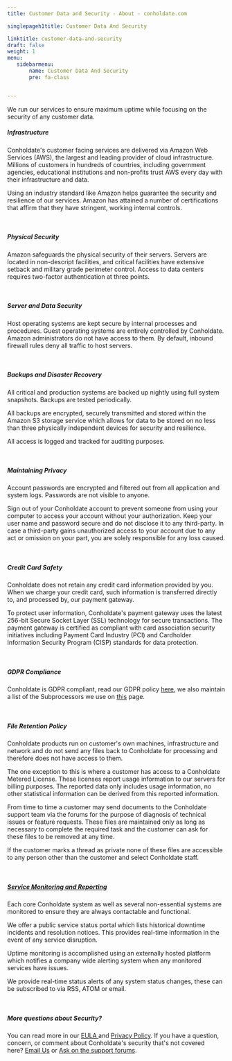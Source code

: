 ```yaml
---
title: Customer Data and Security - About - conholdate.com

singlepageh1title: Customer Data And Security

linktitle: customer-data-and-security
draft: false
weight: 1
menu:
   sidebarmenu: 
       name: Customer Data And Security
       pre: fa-class


---
```



<div class="box1">
<div class="box1 row">
<div class="col-md-12">
<p>We run our services to ensure maximum uptime while focusing on the security of any customer data.</p>
</div>
</div>
<div class="box1 row">
<div class="col-md-12">
<h5>Infrastructure</h5>
<p>Conholdate's customer facing services are delivered via Amazon Web Services (AWS), the largest and leading provider of cloud infrastructure. Millions of customers in hundreds of countries, including government agencies, educational institutions and non-profits trust AWS every day with their infrastructure and data.</p>
<p>Using an industry standard like Amazon helps guarantee the security and resilience of our services. Amazon has attained a number of certifications that affirm that they have stringent, working internal controls.</p>
<div class="clearfix"> </div>
<h5>Physical Security</h5>
<p>Amazon safeguards the physical security of their servers. Servers are located in non-descript facilities, and critical facilities have extensive setback and military grade perimeter control. Access to data centers requires two-factor authentication at three points.</p>
<div class="clearfix"> </div>
<h5>Server and Data Security</h5>
<p>Host operating systems are kept secure by internal processes and procedures. Guest operating systems are entirely controlled by Conholdate. Amazon administrators do not have access to them. By default, inbound firewall rules deny all traffic to host servers.</p>
<div class="clearfix"> </div>
<h5>Backups and Disaster Recovery</h5>
<p>All critical and production systems are backed up nightly using full system snapshots. Backups are tested periodically.</p>
<p>All backups are encrypted, securely transmitted and stored within the Amazon S3 storage service which allows for data to be stored on no less than three physically independent devices for security and resilience.</p>
<p>All access is logged and tracked for auditing purposes.</p>
<div class="clearfix"> </div>
<h5>Maintaining Privacy</h5>
<p>Account passwords are encrypted and filtered out from all application and system logs. Passwords are not visible to anyone.</p>
<p>Sign out of your Conholdate account to prevent someone from using your computer to access your account without your authorization. Keep your user name and password secure and do not disclose it to any third-party. In case a third-party gains unauthorized access to your account due to any act or omission on your part, you are solely responsible for any loss caused.</p>
<div class="clearfix"> </div>
<h5>Credit Card Safety</h5>
<p>Conholdate does not retain any credit card information provided by you. When we charge your credit card, such information is transferred directly to, and processed by, our payment gateway.</p>
<p>To protect user information, Conholdate's payment gateway uses the latest 256-bit Secure Socket Layer (SSL) technology for secure transactions. The payment gateway is certified as compliant with card association security initiatives including Payment Card Industry (PCI) and Cardholder Information Security Program (CISP) standards for data protection.</p>
<div class="clearfix"> </div>
<h5>GDPR Compliance</h5>
<p>Conholdate is GDPR compliant, read our GDPR policy <a href="/legal/gdpr" target="_blank" rel="alternate noopener noreferrer">here</a>, we also maintain a list of the Subprocessors we use on <a href="/legal/gdpr" target="_blank" rel="alternate noopener noreferrer">this</a> page.</p>
<div class="clearfix"> </div>
<h5>File Retention Policy</h5>
<p>Conholdate products run on customer's own machines, infrastructure and network and do not send any files back to Conholdate for processing and therefore does not have access to them.</p>
<p>The one exception to this is where a customer has access to a Conholdate Metered License. These licenses report usage information to our servers for billing purposes. The reported data only includes usage information, no other statistical information can be derived from this reported information.</p>
<p>From time to time a customer may send documents to the Conholdate support team via the forums for the purpose of diagnosis of technical issues or feature requests. These files are maintained only as long as necessary to complete the required task and the customer can ask for these files to be removed at any time.</p>
<p>If the customer marks a thread as private none of these files are accessible to any person other than the customer and select Conholdate staff. </p>
<div class="clearfix"> </div>
<h5><a href="https://status.conholdate.com/" target="_blank" rel="noopener noreferrer">Service Monitoring and Reporting</a></h5>
<p>Each core Conholdate system as well as several non-essential systems are monitored to ensure they are always contactable and functional.</p>
<p>We offer a public service status portal which lists historical downtime incidents and resolution notices. This provides real-time information in the event of any service disruption.</p>
<p>Uptime monitoring is accomplished using an externally hosted platform which notifies a company wide alerting system when any monitored services have issues.</p>
<p>We provide real-time status alerts of any system status changes, these can be subscribed to via RSS, ATOM or email.</p>
<div class="clearfix"> </div>
<h5>More questions about Security?</h5>
<p>You can read more in our <a href="/legal/eula" rel="alternate">EULA </a>and <a href="/legal/privacy-policy" rel="alternate">Privacy Policy</a>. If you have a question, concern, or comment about Conholdate's security that's not covered here? <span id="cloak977ee67c76585d2deb38f8e4218af72d"><a href="mailto:security@conholdate.com" rel="alternate">Email Us</a></span> or <a href="https://forum.conholdate.com/" rel="alternate">Ask on the support forums</a>.</p>
</div>
</div>
</div>
